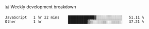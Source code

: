 📊 Weekly development breakdown
<!--START_SECTION:waka-->

```text
JavaScript   1 hr 22 mins    ████████████▓░░░░░░░░░░░░   51.11 %
Other        1 hr            █████████▒░░░░░░░░░░░░░░░   37.21 %
```

<!--END_SECTION:waka-->
